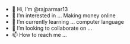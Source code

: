 - 👋 Hi, I’m @rajparmar13
- 👀 I’m interested in ... Making money online 
- 🌱 I’m currently learning ... computer language 
- 💞️ I’m looking to collaborate on ...
- 📫 How to reach me ...

<!---
rajparmar13/rajparmar13 is a ✨ special ✨ repository because its `README.md` (this file) appears on your GitHub profile.
You can click the Preview link to take a look at your changes.
--->

